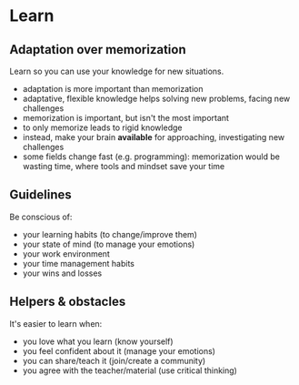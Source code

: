 # Learn

## Adaptation over memorization

Learn so you can use your knowledge for new situations.

- adaptation is more important than memorization
- adaptative, flexible knowledge helps solving new problems, facing new challenges
- memorization is important, but isn't the most important
- to only memorize leads to rigid knowledge
- instead, make your brain **available** for approaching, investigating new challenges
- some fields change fast (e.g. programming): memorization would be wasting time, where tools and mindset save your time

## Guidelines

Be conscious of:
- your learning habits (to change/improve them)
- your state of mind (to manage your emotions)
- your work environment
- your time management habits
- your wins and losses

## Helpers & obstacles

It's easier to learn when:
- you love what you learn (know yourself)
- you feel confident about it (manage your emotions)
- you can share/teach it (join/create a community)
- you agree with the teacher/material (use critical thinking)